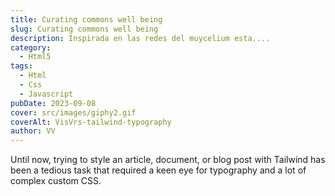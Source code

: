 ```yaml
---
title: Curating commons well being
slug: Curating commons well being
description: Inspirada en las redes del muycelium esta....
category:
  - Html5
tags:
  - Html
  - Css
  - Javascript
pubDate: 2023-09-08
cover: src/images/giphy2.gif
coverAlt: VisVrs-tailwind-typography
author: VV
---
```


Until now, trying to style an article, document, or blog post with Tailwind has been a tedious task that required a keen eye for typography and a lot of complex custom CSS.
